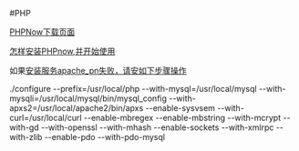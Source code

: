 #PHP

[PHPNow下载页面](http://servkit.org/)

[怎样安装PHPnow,并开始使用](http://jingyan.baidu.com/article/656db918b57846e381249c9e.html)

如果[安装服务apache_pn失败，请安如下步骤操作](http://jingyan.baidu.com/article/e6c8503c16dddee54e1a1840.html)

./configure --prefix=/usr/local/php --with-mysql=/usr/local/mysql --with-mysqli=/usr/local/mysql/bin/mysql_config --with-apxs2=/usr/local/apache2/bin/apxs --enable-sysvsem --with-curl=/usr/local/curl --enable-mbregex --enable-mbstring --with-mcrypt --with-gd --with-openssl --with-mhash --enable-sockets --with-xmlrpc --with-zlib --enable-pdo --with-pdo-mysql